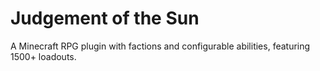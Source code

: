 # Judgement of the Sun
A Minecraft RPG plugin with factions and configurable abilities, featuring 1500+ loadouts.
